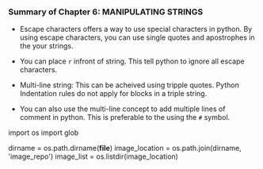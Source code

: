 ### Summary of Chapter 6: MANIPULATING STRINGS	

* Escape characters offers a way to use special characters in python. By using escape characters, you can use single quotes and apostrophes in the your strings.

* You can place `r` infront of string. This tell python to ignore all escape characters.


* Multi-line string: This can be acheived using tripple quotes. Python Indentation rules do not apply for blocks in a triple string.

* You can also use the multi-line concept to add multiple lines of comment in python. This is preferable to the using the `#` symbol.

import os
import glob


dirname = os.path.dirname(__file__) 
image_location = os.path.join(dirname,  'image_repo')
image_list = os.listdir(image_location)
